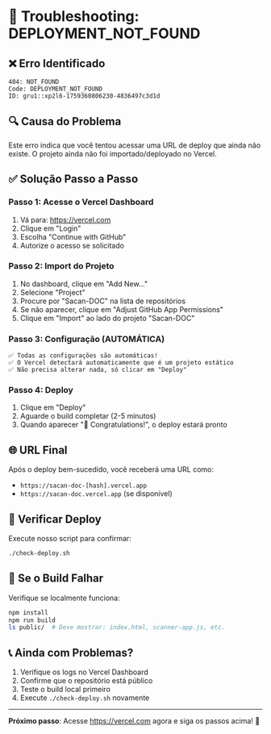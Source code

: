 # 🚨 Troubleshooting: DEPLOYMENT_NOT_FOUND

## ❌ **Erro Identificado**
```
404: NOT_FOUND
Code: DEPLOYMENT_NOT_FOUND
ID: gru1::xp2l6-1759360806230-4836497c3d1d
```

## 🔍 **Causa do Problema**
Este erro indica que você tentou acessar uma URL de deploy que ainda não existe. O projeto ainda não foi importado/deployado no Vercel.

## ✅ **Solução Passo a Passo**

### Passo 1: Acesse o Vercel Dashboard
1. Vá para: https://vercel.com
2. Clique em "Login"
3. Escolha "Continue with GitHub"
4. Autorize o acesso se solicitado

### Passo 2: Import do Projeto
1. No dashboard, clique em "Add New..." 
2. Selecione "Project"
3. Procure por "Sacan-DOC" na lista de repositórios
4. Se não aparecer, clique em "Adjust GitHub App Permissions"
5. Clique em "Import" ao lado do projeto "Sacan-DOC"

### Passo 3: Configuração (AUTOMÁTICA)
```
✅ Todas as configurações são automáticas!
✅ O Vercel detectará automaticamente que é um projeto estático
✅ Não precisa alterar nada, só clicar em "Deploy"
```

### Passo 4: Deploy
1. Clique em "Deploy"
2. Aguarde o build completar (2-5 minutos)
3. Quando aparecer "🎉 Congratulations!", o deploy estará pronto

## 🌐 **URL Final**
Após o deploy bem-sucedido, você receberá uma URL como:
- `https://sacan-doc-[hash].vercel.app`
- `https://sacan-doc.vercel.app` (se disponível)

## 🔄 **Verificar Deploy**
Execute nosso script para confirmar:
```bash
./check-deploy.sh
```

## 🚨 **Se o Build Falhar**
Verifique se localmente funciona:
```bash
npm install
npm run build
ls public/  # Deve mostrar: index.html, scanner-app.js, etc.
```

## 📞 **Ainda com Problemas?**
1. Verifique os logs no Vercel Dashboard
2. Confirme que o repositório está público
3. Teste o build local primeiro
4. Execute `./check-deploy.sh` novamente

---
**Próximo passo**: Acesse https://vercel.com agora e siga os passos acima! 🚀